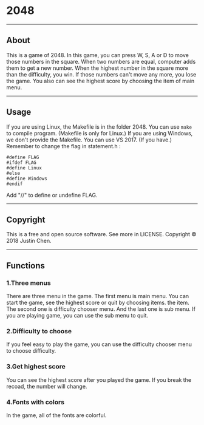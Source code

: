 
# 2048
- - - -
## About
This is a game of 2048.
In this game, you can press W, S, A or D to move those numbers in the square. When two numbers are equal, computer adds them to get a new number.
When the highest number in the square more than the difficulty, you win. If those numbers can't move any more, you lose the game.
You also can see the highest score by choosing the item of main menu.
- - - -
## Usage
If you are using Linux, the Makefile is in the folder 2048. You can use ```make``` to compile program. (Makefile is only for Linux.)
If you are using Windows, we don't provide the Makefile. You can use VS 2017. (If you have.)
Remember to change the flag in statement.h :
```
#define FLAG
#ifdef FLAG
#define Linux
#else
#define Windows
#endif
```
Add "//" to define or undefine FLAG.
- - - - 
## Copyright
This is a free and open source software. See more in LICENSE.
Copyright © 2018 Justin Chen.
- - - -
## Functions
### 1.Three menus
There are three menu in the game. The first menu is main menu. You can start the game, see the highest score or quit by choosing items. 
the item. The second one is difficulty chooser menu. And the last one is sub menu. If you are playing game, you can use the sub menu to quit.
### 2.Difficulty to choose
If you feel easy to play the game, you can use the difficulty chooser menu to choose difficulty.
### 3.Get highest score
You can see the highest score after you played the game. If you break the recoad, the number will change.
### 4.Fonts with colors
In the game, all of the fonts are colorful.
